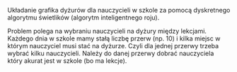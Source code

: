 Układanie grafika dyżurów dla nauczycieli w szkole za pomocą dyskretnego algorytmu świetlików (algorytm inteligentnego roju).

Problem polega na wybraniu nauczycieli na dyżury między lekcjami. Każdego dnia w szkole mamy stałą liczbę przerw (np. 10) i kilka miejsc w którym nauczyciel musi stać na dyżurze. Czyli dla jednej przerwy trzeba wybrać kilku nauczycieli. Należy do danej przerwy dobrać nauczyciela który akurat jest w szkole (bo ma lekcje).
